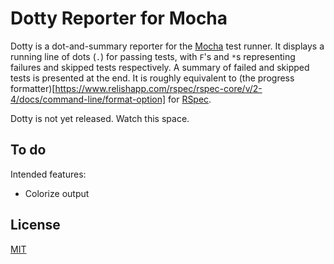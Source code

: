 # Dotty Reporter for Mocha

Dotty is a dot-and-summary reporter for the [Mocha](http://mochajs.org/) test runner. It displays a running line of dots (`.`) for passing tests, with `F`'s and `*`s representing failures and skipped tests respectively. A summary of failed and skipped tests is presented at the end. It is roughly equivalent to (the progress formatter)[https://www.relishapp.com/rspec/rspec-core/v/2-4/docs/command-line/format-option] for [RSpec](https://www.relishapp.com/rspec/).

Dotty is not yet released. Watch this space.

## To do

Intended features:

- Colorize output

## License

[MIT](https://opensource.org/licenses/MIT)
